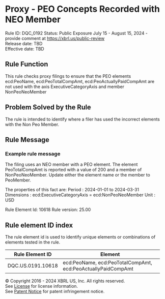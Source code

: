 # Proxy - PEO Concepts Recorded with NEO Member
Rule ID: DQC_0192
Status: Public Exposure July 15 - August 15, 2024 - provide comment at https://xbrl.us/public-review  
Release date: TBD  
Effective date: TBD  
  
## Rule Function
This rule checks proxy filings to ensure that the PEO elements ecd:PeoName, ecd:PeoTotalCompAmt, ecd:PeoActuallyPaidCompAmt are not used with the axis ExecutiveCategoryAxis and member NonPeoNeoMember  

## Problem Solved by the Rule
The rule is intended to identify where a filer has used the incorrect elements with the Non Peo Member.
## Rule Message
### Example rule message 
The filing uses an NEO member with a PEO element. The element PeoTotalCompAmt is reported with a value of 200 and a member of NonPeoNeoMember. Update either the element name or the member to PeoMember.

The properties of this  fact are:
Period : 2024-01-01 to 2024-03-31
Dimensions : ecd:ExecutiveCategoryAxis = ecd:NonPeoNeoMember
Unit : USD

Rule Element Id: 10618
Rule version: 25.00


## Rule element ID index  
The rule element id is used to identify unique elements or combinations of elements tested in the rule.

|Rule Element ID|Element|
|--- |--- |
| DQC.US.0191.10618 |ecd:PeoName, ecd:PeoTotalCompAmt, ecd:PeoActuallyPaidCompAmt|


© Copyright 2016 - 2024 XBRL US, Inc. All rights reserved.   
See [License](https://xbrl.us/dqc-license) for license information.  
See [Patent Notice](https://xbrl.us/dqc-patent) for patent infringement notice.  
